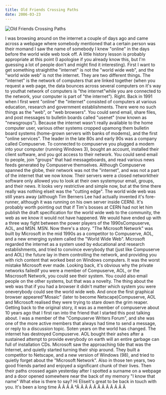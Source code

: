 ```yaml
---
title: Old Friends Crossing Paths
date: 2006-03-23
---
```


![Old Friends Crossing Paths](https://source.unsplash.com/Pll7AP6NFpY/1600x900)

I was browsing around on the internet a couple of days ago and came across a webpage where somebody mentioned that a certain person was their momand I saw the name of somebody I knew "online" in the days before the world wide web took off. A little history lesson is probably appropriate at this point (I apologise if you already know this, but I'm guessing a lot of people don't and might find it interesting). First I want to get something straightthe "internet" is not the "world wide web", and the "world wide web" is not the internet. They are two different things. The "internet" is the network of computers that are linked together (when you request a web page, the data bounces across several computers on it's way to youthat network of computers is "the internet"while you are connected to the network, your computer is part of "the internet"). Right. Back in 1991 when I first went "online" the "internet" consisted of computers at various education, research and government establishments. There were no such things as the "web", or "web browsers". You could send email, share files, and post messages to bulletin boards called "usenet" (now known as "newsgroups"). Because the internet wasn't really available to the home computer user, various other systems cropped upamong them bulletin board systems (home-grown servers with banks of modems), and the first "online services". The leader in the late 80s and early 90s was a company called Compuserve. To connected to compuserve you plugged a modem into your computer (running Windows 3), bought an account, installed their client software, and you got access to their network. You could send email to people, join "groups" that had messageboards, and read various news feeds generated by Compuserve themselves. Although Compuserve spanned the globe, their network was not the "internet", and was not a part of the internet that we now know. Their servers were a closed networktheir software only allowed you to look at their own systemyour email, groups, and their news. It looks very restrictive and simple now, but at the time there really was nothing elseit was the "cutting edge". The world wide web was still years away (although Tim Berners Lee had actually invented it's fore-runner, although it was running on his own server inside CERN). It's probably worth pointing out that if Tim's bosses at CERN had not let him publish the draft specification for the world wide web to the community, the web as we know it would not have happened. We would have ended up with a three way fight between the power players of the 1990sCompuserve, AOL, and MSN. MSN. Now there's a story. "The Microsoft Network" was built by Microsoft in the mid 1990s as a competitor to Compuserve, AOL, and a new emerging system called the "World Wide Web". Microsoft regarded the internet as a system used by educational and research establishments, and tried to convince everybody that (just like Compuserve and AOL) the future lay in them controlling the network, and providing you with rich content that worked best on Windows computers. It was the worst mistake Microsoft ever made. Looking back, it's obvious why the private networks failedif you were a member of Compuserve, AOL, or the Miscrosoft Network, you could see their system. You could also email people on the other systems, but that was a novelty. The thing about the web was that if you had a browser it didn't matter which system you were oneverybody could see the world wide web. And once the first graphical browser appeared"Mosaic" (later to become Netscape)Compuserve, AOL and Microsoft realised they were trying to stare down the grim reaper. Getting back to the original story, it was as a member of compuserve about 10 years ago that I first ran into the friend that I started this post talking about. I was a member of the "Compuserve Writers Forum", and she was one of the more active members that always had time to send a message, or reply to a discussion topic. Soten years on the world has changed. The internet has destroyed Compuserve. AOL bought their ashes after a sustained attempt to provide everybody on earth will an entire garbage can full of installation CDs. Microsoft saw the approaching tide that was the Internet, and quietly started turning their ship around. They built a competitor to Netscape, and a new version of Windows (98), and tried to quietly forget about the "Microsoft Network". Also in those ten years, two good friends parted and enjoyed a significant chunk of their lives. Then their paths crossed again yesterday after I spotted a surname on a webpage and a door opened somewhere near the back of my memory "I know that name" What else is there to say? Hi Eliseit's great to be back in touch with you. It's been a long time Ã Ã Ã Ã °Ã Ã Ã Ã Ã Ã Ã Ã Ã Ã Ã Ã 